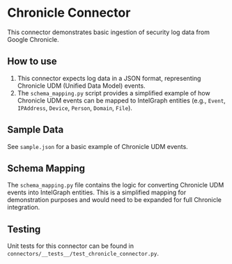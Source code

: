 # Chronicle Connector

This connector demonstrates basic ingestion of security log data from Google Chronicle.

## How to use

1.  This connector expects log data in a JSON format, representing Chronicle UDM (Unified Data Model) events.
2.  The `schema_mapping.py` script provides a simplified example of how Chronicle UDM events can be mapped to IntelGraph entities (e.g., `Event`, `IPAddress`, `Device`, `Person`, `Domain`, `File`).

## Sample Data

See `sample.json` for a basic example of Chronicle UDM events.

## Schema Mapping

The `schema_mapping.py` file contains the logic for converting Chronicle UDM events into IntelGraph entities. This is a simplified mapping for demonstration purposes and would need to be expanded for full Chronicle integration.

## Testing

Unit tests for this connector can be found in `connectors/__tests__/test_chronicle_connector.py`.
